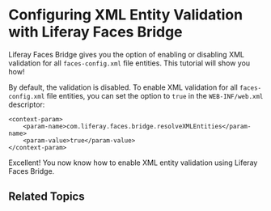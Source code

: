 # Configuring XML Entity Validation with Liferay Faces Bridge

<!-- Explain why this is helpful. - Jim -->

Liferay Faces Bridge gives you the option of enabling or disabling XML
validation for all `faces-config.xml` file entities. This tutorial will show you
how! 

By default, the validation is disabled. To enable XML validation for all
`faces-config.xml` file entities, you can set the option to `true` in the
`WEB-INF/web.xml` descriptor: 

    <context-param>
        <param-name>com.liferay.faces.bridge.resolveXMLEntities</param-name>
        <param-value>true</param-value>
    </context-param>

Excellent! You now know how to enable XML entity validation using Liferay Faces
Bridge. 

## Related Topics

<!-- Add once JSF tutorials are finished. -Cody -->

